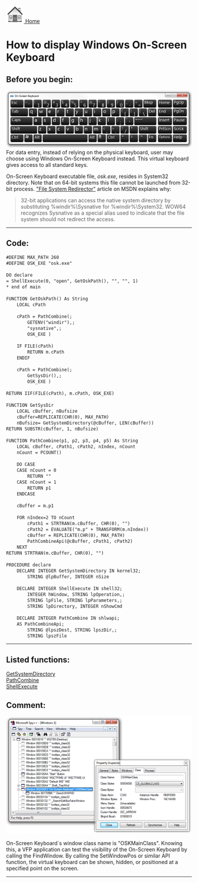 [<img src="../images/home.png"> Home ](https://github.com/VFPX/Win32API)  

# How to display Windows On-Screen Keyboard

## Before you begin:
![](../images/onscreenkbd.png)  
For data entry, instead of relying on the physical keyboard, user may choose using Windows On-Screen Keyboard instead. This virtual keyboard gives access to all standard keys.  

On-Screen Keyboard executable file, *osk.exe*, resides in System32 directory. Note that on 64-bit systems this file cannot be launched from 32-bit process. ["File System Redirector"](http://msdn.microsoft.com/en-us/library/aa384187(v=vs.85).aspx) article on MSDN explains why:  

> 32-bit applications can access the native system directory by substituting %windir%\Sysnative for %windir%\System32. WOW64 recognizes Sysnative as a special alias used to indicate that the file system should not redirect the access.

***  


## Code:
```foxpro  
#DEFINE MAX_PATH 260
#DEFINE OSK_EXE "osk.exe"

DO declare
= ShellExecute(0, "open", GetOskPath(), "", "", 1)
* end of main

FUNCTION GetOskPath() As String
	LOCAL cPath

	cPath = PathCombine(;
		GETENV("windir"),;
		"sysnative",;
		OSK_EXE )

	IF FILE(cPath)
		RETURN m.cPath
	ENDIF
	
	cPath = PathCombine(;
		GetSysDir(),;
		OSK_EXE )

RETURN IIF(FILE(cPath), m.cPath, OSK_EXE)

FUNCTION GetSysDir
	LOCAL cBuffer, nBufsize
	cBuffer=REPLICATE(CHR(0), MAX_PATH)
	nBufsize= GetSystemDirectory(@cBuffer, LEN(cBuffer))
RETURN SUBSTR(cBuffer, 1, nBufsize)

FUNCTION PathCombine(p1, p2, p3, p4, p5) As String
	LOCAL cBuffer, cPath1, cPath2, nIndex, nCount
	nCount = PCOUNT()
	
	DO CASE
	CASE nCount = 0
		RETURN ""
	CASE nCount = 1
		RETURN p1
	ENDCASE

	cBuffer = m.p1
	
	FOR nIndex=2 TO nCount
		cPath1 = STRTRAN(m.cBuffer, CHR(0), "")
		cPath2 = EVALUATE("m.p" + TRANSFORM(m.nIndex))
		cBuffer = REPLICATE(CHR(0), MAX_PATH)
		PathCombineApi(@cBuffer, cPath1, cPath2)
	NEXT
RETURN STRTRAN(m.cBuffer, CHR(0), "")

PROCEDURE declare
	DECLARE INTEGER GetSystemDirectory IN kernel32;
		STRING @lpBuffer, INTEGER nSize
		
	DECLARE INTEGER ShellExecute IN shell32;
		INTEGER hWindow, STRING lpOperation,;
		STRING lpFile, STRING lpParameters,;
		STRING lpDirectory, INTEGER nShowCmd
		
	DECLARE INTEGER PathCombine IN shlwapi;
	AS PathCombineApi;
		STRING @lpszDest, STRING lpszDir,;
		STRING lpszFile  
```  
***  


## Listed functions:
[GetSystemDirectory](../libraries/kernel32/GetSystemDirectory.md)  
[PathCombine](../libraries/shlwapi/PathCombine.md)  
[ShellExecute](../libraries/shell32/ShellExecute.md)  

## Comment:
![](../images/onscreenkbdclass.png)

On-Screen Keyboard`s window class name is "OSKMainClass". Knowing this, a VFP application can test the visibility of the On-Screen Keyboard by calling the FindWindow. By calling the SetWindowPos or similar API function, the virtual keyboard can be shown, hidden, or positioned at a specified point on the screen.  
  
***  

